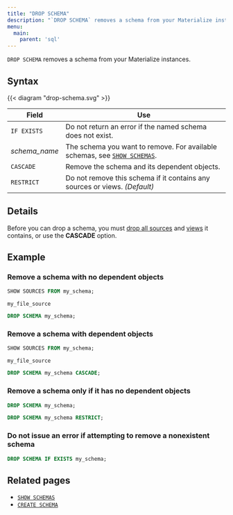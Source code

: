 ```yaml
---
title: "DROP SCHEMA"
description: "`DROP SCHEMA` removes a schema from your Materialize instances."
menu:
  main:
    parent: 'sql'
---
```


`DROP SCHEMA` removes a schema from your Materialize instances.

## Syntax

{{< diagram "drop-schema.svg" >}}

Field | Use
------|-----
`IF EXISTS` | Do not return an error if the named schema does not exist.
_schema&lowbar;name_ | The schema you want to remove. For available schemas, see [`SHOW SCHEMAS`](../show-schemas).
`CASCADE` | Remove the schema and its dependent objects.
`RESTRICT` | Do not remove this schema if it contains any sources or views. _(Default)_

## Details

Before you can drop a schema, you must [drop all sources](../drop-source) and
[views](../drop-view) it contains, or use the **CASCADE** option.

## Example

### Remove a schema with no dependent objects
```sql
SHOW SOURCES FROM my_schema;
```
```nofmt
my_file_source
```
```sql
DROP SCHEMA my_schema;
```

### Remove a schema with dependent objects
```sql
SHOW SOURCES FROM my_schema;
```
```nofmt
my_file_source
```
```sql
DROP SCHEMA my_schema CASCADE;
```

### Remove a schema only if it has no dependent objects

```sql
DROP SCHEMA my_schema;
```

```sql
DROP SCHEMA my_schema RESTRICT;
```

### Do not issue an error if attempting to remove a nonexistent schema

```sql
DROP SCHEMA IF EXISTS my_schema;
```

## Related pages

- [`SHOW SCHEMAS`](../show-schemas)
- [`CREATE SCHEMA`](../create-schema)
